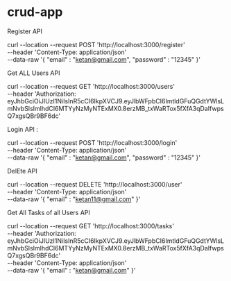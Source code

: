 # crud-app


Register API 

curl --location --request POST 'http://localhost:3000/register' \
--header 'Content-Type: application/json' \
--data-raw '{
    "email" : "ketan@gmail.com",
    "password"  : "12345"
}'





Get ALL Users  API 

curl --location --request GET 'http://localhost:3000/users' \
--header 'Authorization: eyJhbGciOiJIUzI1NiIsInR5cCI6IkpXVCJ9.eyJlbWFpbCI6ImtldGFuQGdtYWlsLmNvbSIsImlhdCI6MTYyNzMyNTExMX0.8erzMB_txWaRTox5fXfA3qDaIfwpsQ7xgsQBr9BF6dc'








Login API :  

curl --location --request POST 'http://localhost:3000/login' \
--header 'Content-Type: application/json' \
--data-raw '{
    "email"  : "ketan@gmail.com",
    "password" : "12345"
}'









DelEte API 

curl --location --request DELETE 'http://localhost:3000/user' \
--header 'Content-Type: application/json' \
--data-raw '{
    "email" : "ketan11@gmail.com"
}'









Get All Tasks of all Users API 

curl --location --request GET 'http://localhost:3000/tasks' \
--header 'Authorization: eyJhbGciOiJIUzI1NiIsInR5cCI6IkpXVCJ9.eyJlbWFpbCI6ImtldGFuQGdtYWlsLmNvbSIsImlhdCI6MTYyNzMyNTExMX0.8erzMB_txWaRTox5fXfA3qDaIfwpsQ7xgsQBr9BF6dc' \
--header 'Content-Type: application/json' \
--data-raw '{
    "email"  : "ketan@gmail.com"
}'

